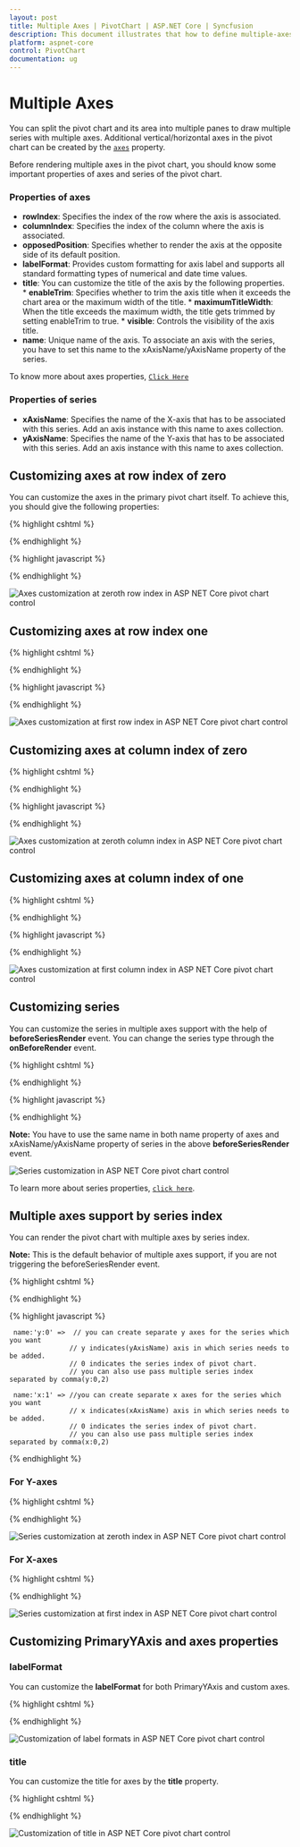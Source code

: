 ```yaml
---
layout: post
title: Multiple Axes | PivotChart | ASP.NET Core | Syncfusion
description: This document illustrates that how to define multiple-axes and its properties in ASP.NET Core PivotChart control
platform: aspnet-core
control: PivotChart
documentation: ug
---
```


# Multiple Axes

You can split the pivot chart and its area into multiple panes to draw multiple series with multiple axes. Additional vertical/horizontal axes in the pivot chart can be created by the [`axes`](/api/js/ejpivotchart#members:axes) property.

Before rendering multiple axes in the pivot chart, you should know some important properties of axes and series of the pivot chart.

### Properties of axes

* **rowIndex**: Specifies the index of the row where the axis is associated.
* **columnIndex**: Specifies the index of the column where the axis is associated.
* **opposedPosition**: Specifies whether to render the axis at the opposite side of its default position.
* **labelFormat**: Provides custom formatting for axis label and supports all standard formatting types of numerical and date time values.
* **title**: You can customize the title of the axis by the following properties.
       * **enableTrim**: Specifies whether to trim the axis title when it exceeds the chart area or the maximum width of the title.
       * **maximumTitleWidth**: When the title exceeds the maximum width, the title gets trimmed by setting enableTrim to true.
       * **visible**: Controls the visibility of the axis title.
* **name**: Unique name of the axis. To associate an axis with the series, you have to set this name to the xAxisName/yAxisName property of the series.

To know more about axes properties, [`Click Here`](https://help.syncfusion.com/api/js/ejchart#members:axes)

### Properties of series

* **xAxisName**: Specifies the name of the X-axis that has to be associated with this series. Add an axis instance with this name to axes collection.
* **yAxisName**: Specifies the name of the Y-axis that has to be associated with this series. Add an axis instance with this name to axes collection.

## Customizing axes at row index of zero
You can customize the axes in the primary pivot chart itself. To achieve this, you should give the following properties:

{% highlight cshtml %}

 <ej-pivot-chart id="PivotChart1" beforeSeriesRender="onBeforeRender">
    <e-axes>
    <e-axis name="yAxisConfig" rowIndex="0"></e-axis>
    </e-axes>
 </ej-pivot-chart>

 {% endhighlight %}

 {% highlight javascript %}

 <script type="text/javascript">

 function onBeforeRender(args) {
 for (var i = 0; i < args.series.length; i++) {
    if (args.series[i].name.indexOf("Australia") != -1) {
       args.series[i].yAxisName = "yAxisConfig";
       args.series[i].type = "line";
  }
 }
 return args;
 }

 </script>

 {% endhighlight %}

![Axes customization at zeroth row index in ASP NET Core pivot chart control](Multiple_Axes_images/rowIndex_zero.png)

## Customizing axes at row index one

 {% highlight cshtml %}

 <ej-pivot-chart id="PivotChart1" beforeSeriesRender="onBeforeRender">
    <e-axes>
    <e-axis name="yAxisConfig" rowIndex="1"></e-axis>
    </e-axes>
 </ej-pivot-chart>

 {% endhighlight %}

 {% highlight javascript %}

 <script type="text/javascript">

 function onBeforeRender(args) {
 for (var i = 0; i < args.series.length; i++) {
    if (args.series[i].name.indexOf("Australia") != -1) {
       args.series[i].yAxisName = "yAxisConfig";
       args.series[i].type = "line";
  }
 }
 return args;
 }

 </script>

 {% endhighlight %}

![Axes customization at first row index in ASP NET Core pivot chart control](Multiple_Axes_images/rowIndex_one.png)

## Customizing axes at column index of zero

{% highlight cshtml %}

 <ej-pivot-chart id="PivotChart1" beforeSeriesRender="onBeforeRender">
 <e-axes>
    <e-axis name="yAxisConfig" columnIndex="0"></e-axis>
 </e-axes>
 </ej-pivot-chart>

 {% endhighlight %}

 {% highlight javascript %}

 <script type="text/javascript">

 function onBeforeRender(args) {
 for (var i = 0; i < args.series.length; i++) {
    if (args.series[i].name.indexOf("Australia") != -1) {
       args.series[i].xAxisName = "xAxisConfig";
       args.series[i].type = "line";
  }
 }
 return args;
 }

 </script>

 {% endhighlight %}

![Axes customization at zeroth column index in ASP NET Core pivot chart control](Multiple_Axes_images/columnindex_zero.png)

## Customizing axes at column index of one

{% highlight cshtml %}

 <ej-pivot-chart id="PivotChart1" beforeSeriesRender="onBeforeRender">
 <e-axes>
    <e-axis name="yAxisConfig" columnIndex="1"></e-axis>
 </e-axes>
 </ej-pivot-chart>

 {% endhighlight %}

 {% highlight javascript %}

 <script type="text/javascript">

 function onBeforeRender(args) {
 for (var i = 0; i < args.series.length; i++) {
    if (args.series[i].name.indexOf("Australia") != -1) {
       args.series[i].xAxisName = "xAxisConfig";
       args.series[i].type = "line";
  }
 }
 return args;
 }

 </script>

 {% endhighlight %}

![Axes customization at first column index in ASP NET Core pivot chart control](Multiple_Axes_images/columnindex_one.png)

## Customizing series
You can customize the series in multiple axes support with the help of **beforeSeriesRender** event. You can change the series type through the **onBeforeRender** event.

{% highlight cshtml %}

 <ej-pivot-chart id="PivotChart1" beforeSeriesRender="onBeforeRender">
  <e-axes>
    <e-axis name="yAxisConfig"></e-axis>
  </e-axes>
 </ej-pivot-chart>

 {% endhighlight %}

 {% highlight javascript %}

 <script type="text/javascript">

 function onBeforeRender(args) {
 for (var i = 0; i < args.series.length; i++) {
    if (args.series[i].name.indexOf("Australia") != -1) {
       args.series[i].yAxisName = "yAxisConfig";
       args.series[i].type = "line";
  }
 }
 return args;
 }

</script>

{% endhighlight %}

**Note:** You have to use the same name in both name property of axes and xAxisName/yAxisName property of series in the above **beforeSeriesRender** event.

![Series customization in ASP NET Core pivot chart control](Multiple_Axes_images/customize_series.png)

To learn more about series properties, [`click here`](https://help.syncfusion.com/api/js/ejchart#members:series).


## Multiple axes support by series index

You can render the pivot chart with multiple axes by series index.

**Note:** This is the default behavior of multiple axes support, if you are not triggering the beforeSeriesRender event.

{% highlight cshtml %}

 <ej-pivot-chart id="PivotChart1">
 <e-axes>
    <e-axis name="y:0"></e-axis>
    <e-axis name="x:1"></e-axis>
 </e-axes>
 </ej-pivot-chart>

{% endhighlight %}

{% highlight javascript %}

     name:'y:0' =>  // you can create separate y axes for the series which you want
                   // y indicates(yAxisName) axis in which series needs to be added.
                   // 0 indicates the series index of pivot chart.
                   // you can also use pass multiple series index separated by comma(y:0,2)

     name:'x:1' => //you can create separate x axes for the series which you want
                   // x indicates(xAxisName) axis in which series needs to be added.
                   // 0 indicates the series index of pivot chart.
                   // you can also use pass multiple series index separated by comma(x:0,2)

{% endhighlight %}

### For Y-axes

{% highlight cshtml %}

 <ej-pivot-chart id="PivotChart1">
 <e-axes>
    <e-axis name="y:0"></e-axis>
 </e-axes>
 </ej-pivot-chart>

{% endhighlight %}

![Series customization at zeroth index in ASP NET Core pivot chart control](Multiple_Axes_images/seriesindex_zero.png)

### For X-axes

{% highlight cshtml %}

<ej-pivot-chart id="PivotChart1">
 <e-axes>
    <e-axis name="x:0"></e-axis>
 </e-axes>
</ej-pivot-chart>

{% endhighlight %}

![Series customization at first index in ASP NET Core pivot chart control](Multiple_Axes_images/seriesindex_one.png)

## Customizing PrimaryYAxis and axes properties

### labelFormat
You can customize the **labelFormat** for both PrimaryYAxis and custom axes.

{% highlight cshtml %}

<ej-pivot-chart id="PivotChart1">
    <e-primary-y-axis label-format="c1" ></e-primary-y-axis>
 <e-axes>
    <e-axis label-format="n1"></e-axis>
 </e-axes>
 </ej-pivot-chart>

 {% endhighlight %}

![Customization of label formats in ASP NET Core pivot chart control](Multiple_Axes_images/label_formats.png)

### title
You can customize the title for axes by the **title** property.

 {% highlight cshtml %}

 <ej-pivot-chart id="PivotChart1">
    <e-primary-y-axis title-text="Customer Count" ></e-primary-y-axis>
 <e-axes>
    <e-axis label-format="n1">
    <e-title text="Internet Sales Amount"></e-title>
    </e-axis>
 </e-axes>
 </ej-pivot-chart>

{% endhighlight %}

![Customization of title in ASP NET Core pivot chart control](Multiple_Axes_images/title.png)









